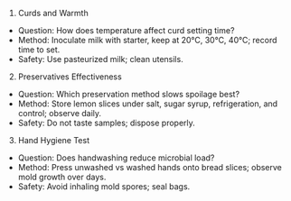 1) Curds and Warmth
- Question: How does temperature affect curd setting time?
- Method: Inoculate milk with starter, keep at 20°C, 30°C, 40°C; record time to set.
- Safety: Use pasteurized milk; clean utensils.

2) Preservatives Effectiveness
- Question: Which preservation method slows spoilage best?
- Method: Store lemon slices under salt, sugar syrup, refrigeration, and control; observe daily.
- Safety: Do not taste samples; dispose properly.

3) Hand Hygiene Test
- Question: Does handwashing reduce microbial load?
- Method: Press unwashed vs washed hands onto bread slices; observe mold growth over days.
- Safety: Avoid inhaling mold spores; seal bags.